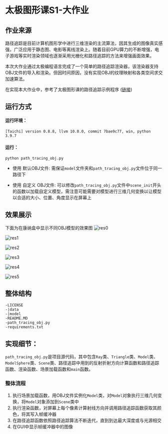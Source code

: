 # 太极图形课S1-大作业



## 作业来源
路径追踪是目前计算机图形学中进行三维渲染的主流算法，因其生成的图像真实感强，广泛应用于静态图、电影等离线渲染上。随着目前GPU算力的不断增强，电子游戏等实时渲染领域也逐渐采用光栅化和路径追踪的方法来增强画面效果。

本次大作业通过太极编程语言完成了一个简单的路径追踪渲染器，该渲染器支持OBJ文件的导入和渲染。但因时间原因，没有实现OBJ的纹理映射和各类空间求交加速算法。

在实现本大作业中，参考了太极图形课的路径追踪示例程序 ([链接](https://github.com/taichiCourse01/taichi_ray_tracing))

## 运行方式
#### 运行环境：
`[Taichi] version 0.8.8, llvm 10.0.0, commit 7bae9c77, win, python 3.9.7`

#### 运行：

`python path_tracing_obj.py`

- 使用 默认OBJ文件:
需保证`model`文件夹和`path_tracing_obj.py`文件位于同一路径下

- 使用 自定义 OBJ文件:
可以修改`path_tracing_obj.py`文件中`scene_init`开头的函数以加载自定义模型，需注意可能需要对模型进行三维几何变换以让模型以合适的大小、位置、角度显示在屏幕上


## 效果展示
下面为在康纳盒中显示不同OBJ模型的效果图
![res0](./data/res0.bmp)

![res1](./data/res1.bmp)

![res2](./data/res2.bmp)

![res3](./data/res3.bmp)

![res4](./data/res4.bmp)

![res5](./data/res5.bmp)

## 整体结构
```
-LICENSE
-|data
-|model
-README.MD
-path_tracing_obj.py
-requirements.txt
```

## 实现细节：
`path_tracing_obj.py`是项目源代码，其中包含`Ray`类、`Triangle`类、`Model`类、`ModelSphere`类、`Scene`类、路径追踪中用到的反射折射方向计算函数和路径追踪函数、渲染函数、场景加载函数和`main`函数。

### 整体流程
1. 执行场景加载函数，用OBJ文件实例化`Model`类，对`Model`对象执行三维几何变换，将`Model`对象添加到`Scene`类中
2. 执行渲染函数，对屏幕上每个像素计算射线方向并调用路径追踪函数获取其颜色，将其写入帧缓冲器
3. 在路径追踪函数依照路径追踪算法不断迭代，直到到达最大深度或与光源相交
4. 在GUI中显示帧缓冲器中的图像
